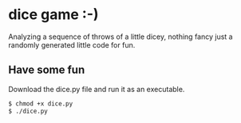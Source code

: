 # dice game :-)

Analyzing a sequence of throws of a little dicey, nothing fancy just a randomly generated little code for fun.

## Have some fun

Download the dice.py file and run it as an executable.

```bash
$ chmod +x dice.py
$ ./dice.py
```



